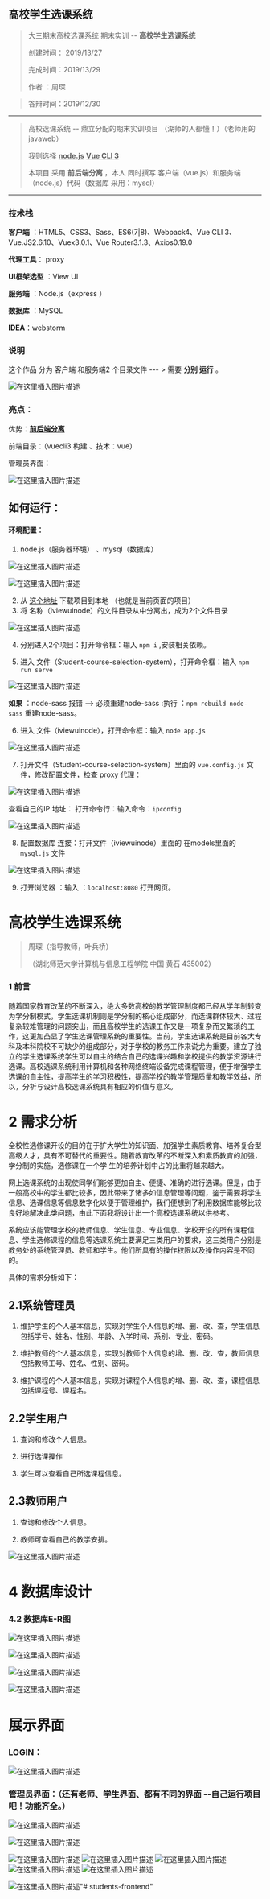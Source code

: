 ## 高校学生选课系统

> 大三期末高校选课系统  期末实训 --  **高校学生选课系统** 
>
> 创建时间： 2019/13/27
>
> 完成时间：2019/13/29
>
> 作者 ：周琛

> 答辩时间：2019/12/30

------

> 高校选课系统  --  鼎立分配的期末实训项目 （湖师的人都懂！）（老师用的 javaweb） 
>
> 我则选择   <u>**node.js**</u>  **<u>Vue CLI 3</u>**  
>
> 本项目 采用 **前后端分离** ，本人 同时撰写 客户端（vue.js）和服务端（node.js）代码（数据库 采用：mysql）

------



### 技术栈

**客户端** ：HTML5、CSS3、Sass、ES6(7|8)、Webpack4、Vue CLI 3、Vue.JS2.6.10、Vuex3.0.1、Vue Router3.1.3、Axios0.19.0   

**代理工具**： proxy 

**UI框架选型** ：View UI 

**服务端** ：Node.js（express ）

**数据库** ：MySQL

**IDEA**：webstorm





### 说明

这个作品 分为 客户端 和服务端2 个目录文件 --- > 需要 **分别 运行** 。

![在这里插入图片描述](https://img-blog.csdnimg.cn/20191227121637770.png)





### 亮点：

优势：**<u>前后端分离</u>** 

前端目录：（vuecli3 构建 、技术：vue）





管理员界面：

![在这里插入图片描述](https://img-blog.csdnimg.cn/20191231105755517.gif)





## 如何运行：

#### 环境配置：

1. node.js（服务器环境） 、mysql（数据库）

![在这里插入图片描述](https://img-blog.csdnimg.cn/20191231101029528.png)

![在这里插入图片描述](https://img-blog.csdnimg.cn/20191231103336100.png?x-oss-process=image/watermark,type_ZmFuZ3poZW5naGVpdGk,shadow_10,text_aHR0cHM6Ly9ibG9nLmNzZG4ubmV0L3dlaXhpbl80Mzk0OTc4OA==,size_16,color_FFFFFF,t_70)

2. 从 [这个地址](https://github.com/ZhChen7/Student-course-selection-system) 下载项目到本地 （也就是当前页面的项目）
3. 将 名称（iviewuinode）的文件目录从中分离出，成为2个文件目录

![在这里插入图片描述](https://img-blog.csdnimg.cn/20191231101243254.png)



4. 分别进入2个项目：打开命令框：输入  `npm i` ,安装相关依赖。

5.  进入  文件（Student-course-selection-system），打开命令框：输入   `npm run serve`

   ![在这里插入图片描述](https://img-blog.csdnimg.cn/20191231102354873.gif)

   **如果** ：node-sass 报错 --> 必须重建node-sass  :执行 ：`npm rebuild node-sass` 重建node-sass。

6.  进入  文件（iviewuinode），打开命令框：输入   `node app.js`

![在这里插入图片描述](https://img-blog.csdnimg.cn/20191231102656331.png)

7. 打开文件（Student-course-selection-system）里面的 `vue.config.js` 文件，修改配置文件，检查 proxy  代理：

![在这里插入图片描述](https://img-blog.csdnimg.cn/2019123110305461.png?x-oss-process=image/watermark,type_ZmFuZ3poZW5naGVpdGk,shadow_10,text_aHR0cHM6Ly9ibG9nLmNzZG4ubmV0L3dlaXhpbl80Mzk0OTc4OA==,size_16,color_FFFFFF,t_70)

查看自己的IP 地址： 打开命令行：输入命令：`ipconfig`

![在这里插入图片描述](https://img-blog.csdnimg.cn/20191231103257444.png?x-oss-process=image/watermark,type_ZmFuZ3poZW5naGVpdGk,shadow_10,text_aHR0cHM6Ly9ibG9nLmNzZG4ubmV0L3dlaXhpbl80Mzk0OTc4OA==,size_16,color_FFFFFF,t_70)

8. 配置数据库 连接：打开文件（iviewuinode）里面的 在models里面的`mysql.js` 文件

![在这里插入图片描述](https://img-blog.csdnimg.cn/20191231103910497.png?x-oss-process=image/watermark,type_ZmFuZ3poZW5naGVpdGk,shadow_10,text_aHR0cHM6Ly9ibG9nLmNzZG4ubmV0L3dlaXhpbl80Mzk0OTc4OA==,size_16,color_FFFFFF,t_70)

9. 打开浏览器 ：输入 ：`localhost:8080` 打开网页。



# 高校学生选课系统

> 周琛（指导教师，叶兵桥）
>
> （湖北师范大学计算机与信息工程学院 中国 黄石 435002）



### 1 前言

随着国家教育改革的不断深入，绝大多数高校的教学管理制度都已经从学年制转变为学分制模式，学生选课机制则是学分制的核心组成部分，而选课群体较大、过程复杂较难管理的问题突出，而且高校学生的选课工作又是一项复杂而又繁琐的工作，这更加凸显了学生选课管理系统的重要性。当前，学生选课系统是目前各大专科及本科院校不可缺少的组成部分，对于学校的教务工作来说尤为重要。建立了独立的学生选课系统学生可以自主的结合自己的选课兴趣和学校提供的教学资源进行选课。高校选课系统利用计算机和各种网络终端设备完成课程管理，便于增强学生选课的自主性，提高学生的学习积极性，提高学校的教学管理质量和教学效益，所以，分析与设计高校选课系统具有相应的价值与意义。



# 2 需求分析

全校性选修课开设的目的在于扩大学生的知识面、加强学生素质教育、培养复合型高级人才，具有不可替代的重要性。随着教育改革的不断深入和素质教育的加强，学分制的实施，选修课在一个学 生的培养计划中占的比重将越来越大。

网上选课系统的出现使同学们能够更加自主、便捷、准确的进行选课。但是，由于一般高校中的学生都比较多，因此带来了诸多如信息管理等问题，鉴于需要将学生信息、选课信息等信息数字化以便于管理维护，我们便想到了利用数据库能够比较良好地解决此类问题，由此下面我将设计出一个高校选课系统以供参考。

系统应该能管理学校的教师信息、学生信息、专业信息、学校开设的所有课程信息、学生选修课程的信息等选课系统主要满足三类用户的要求，这三类用户分别是教务处的系统管理员、教师和学生。他们所具有的操作权限以及操作内容是不同的。

具体的需求分析如下：



## 2.1系统管理员

1. 维护学生的个人基本信息，实现对学生个人信息的增、删、改、查，学生信息包括学号、姓名、性别、年龄、入学时间、系别、专业、密码。

2. 维护教师的个人基本信息，实现对教师个人信息的增、删、改、查，教师信息包括教师工号、姓名、性别、密码。

3. 维护课程的个人基本信息，实现对课程个人信息的增、删、改、查，课程信息包括课程号、课程名。

## 2.2学生用户

1. 查询和修改个人信息。

2. 进行选课操作

3. 学生可以查看自己所选课程信息。

## 2.3教师用户

1. 查询和修改个人信息。

2. 教师可查看自己的教学安排。



![在这里插入图片描述](https://img-blog.csdnimg.cn/2019123109551579.png?x-oss-process=image/watermark,type_ZmFuZ3poZW5naGVpdGk,shadow_10,text_aHR0cHM6Ly9ibG9nLmNzZG4ubmV0L3dlaXhpbl80Mzk0OTc4OA==,size_16,color_FFFFFF,t_70)



# 4 数据库设计

### 4.2 数据库E-R图

![在这里插入图片描述](https://img-blog.csdnimg.cn/20191231095620207.png?x-oss-process=image/watermark,type_ZmFuZ3poZW5naGVpdGk,shadow_10,text_aHR0cHM6Ly9ibG9nLmNzZG4ubmV0L3dlaXhpbl80Mzk0OTc4OA==,size_16,color_FFFFFF,t_70)

![在这里插入图片描述](https://img-blog.csdnimg.cn/20191231100253621.png?x-oss-process=image/watermark,type_ZmFuZ3poZW5naGVpdGk,shadow_10,text_aHR0cHM6Ly9ibG9nLmNzZG4ubmV0L3dlaXhpbl80Mzk0OTc4OA==,size_16,color_FFFFFF,t_70)

![在这里插入图片描述](https://img-blog.csdnimg.cn/20191231100309741.png?x-oss-process=image/watermark,type_ZmFuZ3poZW5naGVpdGk,shadow_10,text_aHR0cHM6Ly9ibG9nLmNzZG4ubmV0L3dlaXhpbl80Mzk0OTc4OA==,size_16,color_FFFFFF,t_70)

![在这里插入图片描述](https://img-blog.csdnimg.cn/20191231100322139.png?x-oss-process=image/watermark,type_ZmFuZ3poZW5naGVpdGk,shadow_10,text_aHR0cHM6Ly9ibG9nLmNzZG4ubmV0L3dlaXhpbl80Mzk0OTc4OA==,size_16,color_FFFFFF,t_70)





# 展示界面



### LOGIN：

![在这里插入图片描述](https://img-blog.csdnimg.cn/20191231095820477.png?x-oss-process=image/watermark,type_ZmFuZ3poZW5naGVpdGk,shadow_10,text_aHR0cHM6Ly9ibG9nLmNzZG4ubmV0L3dlaXhpbl80Mzk0OTc4OA==,size_16,color_FFFFFF,t_70)

### 管理员界面：（还有老师、学生界面、都有不同的界面 --自己运行项目吧！功能齐全。）





![在这里插入图片描述](https://img-blog.csdnimg.cn/20191231095834953.png?x-oss-process=image/watermark,type_ZmFuZ3poZW5naGVpdGk,shadow_10,text_aHR0cHM6Ly9ibG9nLmNzZG4ubmV0L3dlaXhpbl80Mzk0OTc4OA==,size_16,color_FFFFFF,t_70)

![在这里插入图片描述](https://img-blog.csdnimg.cn/20191231095845529.png?x-oss-process=image/watermark,type_ZmFuZ3poZW5naGVpdGk,shadow_10,text_aHR0cHM6Ly9ibG9nLmNzZG4ubmV0L3dlaXhpbl80Mzk0OTc4OA==,size_16,color_FFFFFF,t_70)

![在这里插入图片描述](https://img-blog.csdnimg.cn/20191231095852829.png?x-oss-process=image/watermark,type_ZmFuZ3poZW5naGVpdGk,shadow_10,text_aHR0cHM6Ly9ibG9nLmNzZG4ubmV0L3dlaXhpbl80Mzk0OTc4OA==,size_16,color_FFFFFF,t_70)
![在这里插入图片描述](https://img-blog.csdnimg.cn/20191231095901447.png?x-oss-process=image/watermark,type_ZmFuZ3poZW5naGVpdGk,shadow_10,text_aHR0cHM6Ly9ibG9nLmNzZG4ubmV0L3dlaXhpbl80Mzk0OTc4OA==,size_16,color_FFFFFF,t_70)
![在这里插入图片描述](https://img-blog.csdnimg.cn/20191231095908568.png?x-oss-process=image/watermark,type_ZmFuZ3poZW5naGVpdGk,shadow_10,text_aHR0cHM6Ly9ibG9nLmNzZG4ubmV0L3dlaXhpbl80Mzk0OTc4OA==,size_16,color_FFFFFF,t_70)
![在这里插入图片描述](https://img-blog.csdnimg.cn/20191231095922827.png?x-oss-process=image/watermark,type_ZmFuZ3poZW5naGVpdGk,shadow_10,text_aHR0cHM6Ly9ibG9nLmNzZG4ubmV0L3dlaXhpbl80Mzk0OTc4OA==,size_16,color_FFFFFF,t_70)
![在这里插入图片描述](https://img-blog.csdnimg.cn/20191231095929330.png?x-oss-process=image/watermark,type_ZmFuZ3poZW5naGVpdGk,shadow_10,text_aHR0cHM6Ly9ibG9nLmNzZG4ubmV0L3dlaXhpbl80Mzk0OTc4OA==,size_16,color_FFFFFF,t_70)

![在这里插入图片描述](https://img-blog.csdnimg.cn/20191231095936698.png?x-oss-process=image/watermark,type_ZmFuZ3poZW5naGVpdGk,shadow_10,text_aHR0cHM6Ly9ibG9nLmNzZG4ubmV0L3dlaXhpbl80Mzk0OTc4OA==,size_16,color_FFFFFF,t_70)"# students-frontend" 

